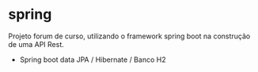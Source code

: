 # spring

Projeto forum de curso, utilizando o framework spring boot na construção de uma API Rest.

- Spring boot data JPA / Hibernate / Banco H2
